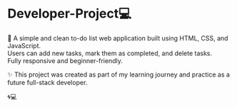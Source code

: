 # Developer-Project💻

💎 A simple and clean to-do list web application built using HTML, CSS, and JavaScript.  
   Users can add new tasks, mark them as completed, and delete tasks.  
   Fully responsive and beginner-friendly.

✨ This project was created as part of my learning journey and practice as a future full-stack developer.

🌀💻


